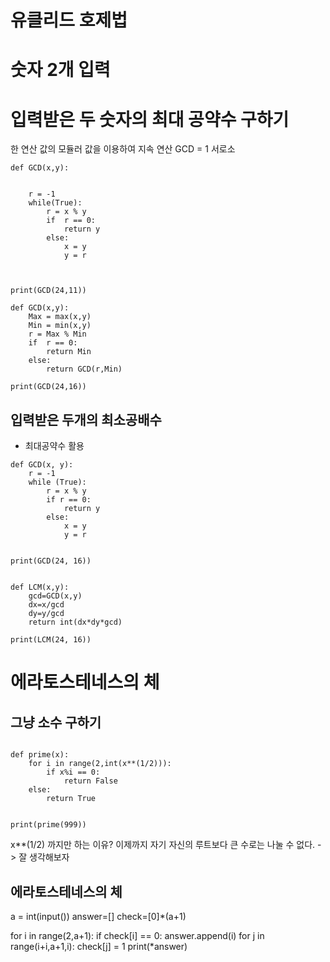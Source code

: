 # 유클리드 호제법
# 숫자 2개 입력
# 입력받은 두 숫자의 최대 공약수 구하기


한 연산 값의 모듈러 값을 이용하여
지속 연산
GCD = 1 서로소

```
def GCD(x,y):

    
    r = -1
    while(True):
        r = x % y
        if  r == 0:
            return y
        else:
            x = y
            y = r



print(GCD(24,11))
```

```
def GCD(x,y):
    Max = max(x,y)
    Min = min(x,y)
    r = Max % Min
    if  r == 0:
        return Min
    else:
        return GCD(r,Min)

print(GCD(24,16))

```

## 입력받은 두개의 최소공배수
* 최대공약수 활용

```
def GCD(x, y):
    r = -1
    while (True):
        r = x % y
        if r == 0:
            return y
        else:
            x = y
            y = r


print(GCD(24, 16))


def LCM(x,y):
    gcd=GCD(x,y)
    dx=x/gcd
    dy=y/gcd
    return int(dx*dy*gcd)

print(LCM(24, 16))
```



# 에라토스테네스의 체

## 그냥 소수 구하기

```

def prime(x):
    for i in range(2,int(x**(1/2))):
        if x%i == 0:
            return False
    else:
        return True


print(prime(999))
```
x**(1/2) 까지만 하는 이유?
 이제까지 자기 자신의 루트보다 큰 수로는 나눌 수 없다. -> 잘 생각해보자

 

## 에라토스테네스의 체


a = int(input())
answer=[]
check=[0]*(a+1)

for i in range(2,a+1):
if check[i] == 0:
  answer.append(i)
for j in range(i+i,a+1,i):
  check[j] = 1
print(*answer)
